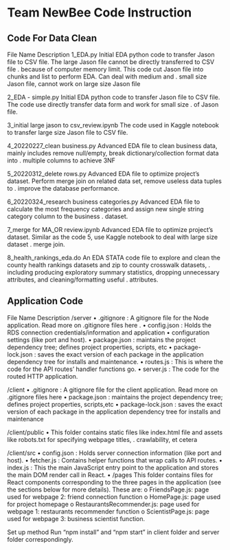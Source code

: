 # Team NewBee Code Instruction


## Code For Data Clean
File Name	                                    Description
1_EDA.py	                                    Initial EDA python code to transfer Jason file to CSV file. The large Jason file cannot be directly transferred to CSV file .                                               because of computer memory limit. This code cut Jason file into chunks and list to perform EDA. Can deal with medium and    .                                               small size Jason file, cannot work on large size Jason file

2_EDA - simple.py	                            Initial EDA python code to transfer Jason file to CSV file. The code use directly transfer data form and work for small size .                                               of Jason file.

3_initial large jason to csv_review.ipynb	    The code used in Kaggle notebook to transfer large size Jason file to CSV file.

4_20220227_clean business.py	                Advanced EDA file to clean business data, mainly includes remove null/empty, break dictionary/collection format data into .                                               multiple columns to achieve 3NF

5_20220312_delete rows.py	                    Advanced EDA file to optimize project’s dataset. Perform merge join on related data set, remove useless data tuples to .                                               improve the database performance.

6_20220324_research business categories.py	    Advanced EDA file to calculate the most frequency categories and assign new single string category column to the business .                                               dataset.

7_merge for MA_OR review.ipynb	                Advanced EDA file to optimize project’s dataset. Similar as the code 5, use Kaggle notebook to deal with large size dataset .                                               merge join.

8_health_rankings_eda.do                       An EDA STATA code file to explore and clean the county health rankings datasets and zip to county crosswalk datasets, .                                              including producing exploratory summary statistics, dropping unnecessary attributes, and cleaning/formatting useful .                                              attributes. 


## Application Code
File Name	                                    Description
/server	                                        •	.gitignore : A gitignore file for the Node application. Read more on .gitignore files here .
                                                •	config.json : Holds the RDS connection credentials/information and application
                                                •	configuration settings (like port and host).
                                                •	package.json : maintains the project dependency tree; defines project properties, scripts, etc
                                                •	package-lock.json : saves the exact version of each package in the application dependency tree for installs and maintenance.
                                                •	routes.js : This is where the code for the API routes’ handler functions go.
                                                •	server.js : The code for the routed HTTP application.

/client	                                        •	.gitignore : A gitignore file for the client application. Read more on .gitignore files here
                                                •	package.json : maintains the project dependency tree; defines project properties, scripts,etc
                                                •	package-lock.json : saves the exact version of each package in the application dependency tree for installs and maintenance

/client/public	                                •	This folder contains static files like index.html file and assets like robots.txt for specifying webpage titles,    .                                               crawlability, et cetera

/client/src	                                    •	config.json : Holds server connection information (like port and host).
                                                •	fetcher.js : Contains helper functions that wrap calls to API routes.
                                                •	index.js : This the main JavaScript entry point to the application and stores the main DOM render call in React.
                                                •	/pages This folder contains files for React components corresponding to the three pages in the application (see the sections below for more details). These are:
                                                    o	FriendsPage.js: page used for webpage 2: friend connection function
                                                    o	HomePage.js: page used for project homepage
                                                    o	RestaurantsRecommender.js: page used for webpage 1: restaurants recommender function
                                                    o	ScientistPage.js: page used for webpage 3: business scientist function.

Set up method	                                Run “npm install” and “npm start” in client folder and server folder correspondingly.
